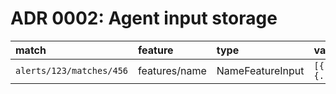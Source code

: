 # ADR 0002: Agent input storage

| match                    | feature       | type             | value            |
|:-------------------------|:--------------|:-----------------|:-----------------|
| `alerts/123/matches/456` | features/name | NameFeatureInput | `[{...}, {...}]` |

